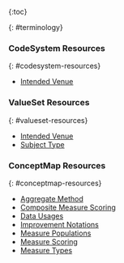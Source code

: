 {:toc}

{: #terminology}

### CodeSystem Resources
{: #codesystem-resources}

-  [Intended Venue](CodeSystem-intended-venue-codes.html)

### ValueSet Resources
{: #valueset-resources}

-  [Intended Venue](ValueSet-intended-venue.html)
-  [Subject Type](ValueSet-subject-type.html)

### ConceptMap Resources
{: #conceptmap-resources}

-  [Aggregate Method](ConceptMap-aggregate-method.html)
-  [Composite Measure Scoring](ConceptMap-composite-measure-scoring.html)
-  [Data Usages](ConceptMap-data-usages.html)
-  [Improvement Notations](ConceptMap-improvement-notations.html)
-  [Measure Populations](ConceptMap-measure-populations.html)
-  [Measure Scoring](ConceptMap-measure-scoring.html)
-  [Measure Types](ConceptMap-measure-types.html)
